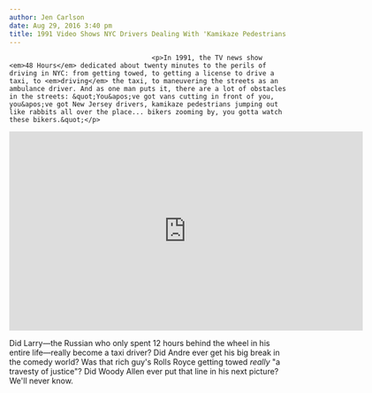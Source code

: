 ```yaml
---
author: Jen Carlson
date: Aug 29, 2016 3:40 pm
title: 1991 Video Shows NYC Drivers Dealing With 'Kamikaze Pedestrians' & More
---
```


	
										<p>In 1991, the TV news show <em>48 Hours</em> dedicated about twenty minutes to the perils of driving in NYC: from getting towed, to getting a license to drive a taxi, to <em>driving</em> the taxi, to maneuvering the streets as an ambulance driver. And as one man puts it, there are a lot of obstacles in the streets: &quot;You&apos;ve got vans cutting in front of you, you&apos;ve got New Jersey drivers, kamikaze pedestrians jumping out like rabbits all over the place... bikers zooming by, you gotta watch these bikers.&quot;</p>

<p><iframe width="640" height="360" src="https://web.archive.org/web/20161110082612if_/https://www.youtube.com/embed/Mmwzh1DDDQk" frameborder="0" allowfullscreen></iframe></p>

<p>Did Larry&#x2014;the Russian who only spent 12 hours behind the wheel in his entire life&#x2014;really become a taxi driver? Did Andre ever get his big break in the comedy world? Was that rich guy&apos;s Rolls Royce getting towed <em>really</em> &quot;a travesty of justice&quot;? Did Woody Allen ever put that line in his next picture? We&apos;ll never know.</p>					
										
									
				